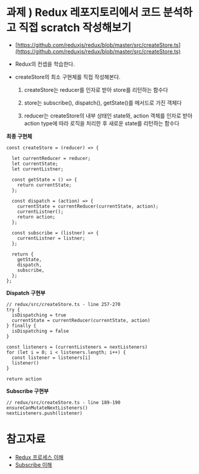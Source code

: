 # 과제 ) Redux 레포지토리에서 코드 분석하고 직접 scratch 작성해보기
- [https://github.com/reduxjs/redux/blob/master/src/createStore.ts](https://github.com/reduxjs/redux/blob/master/src/createStore.ts)

- Redux의 컨셉을 학습한다.

- createStore의 최소 구현체를 직접 작성해본다.

  1. createStore는 reducer를 인자로 받아 store를 리턴하는 함수다

  2. store는 subscribe(), dispatch(), getState()를 메서드로 가진 객체다

  3. reducer는 createStore의 내부 상태인 state와, action 객체를 인자로 받아 action type에 따라 로직을 처리한 후 새로운 state를 리턴하는 함수다

**최종 구현체**
```
const createStore = (reducer) => {

  let currentReducer = reducer;
  let currentState;
  let currentListner;

  const getState = () => {
    return currentState;
  };

  const dispatch = (action) => {
    currentState = currentReducer(currentState, action);
    currentListner();
    return action;
  };

  const subscribe = (listner) => {
    currentListner = listner;
  };

  return {
    getState,
    dispatch,
    subscribe,
  };
};
```
**Dispatch 구현부**
```
// redux/src/createStore.ts - line 257-270
try {
  isDispatching = true
  currentState = currentReducer(currentState, action)
} finally {
  isDispatching = false
}

const listeners = (currentListeners = nextListeners)
for (let i = 0; i < listeners.length; i++) {
  const listener = listeners[i]
  listener()
}

return action
```
**Subscribe 구현부**
```
// redux/src/createStore.ts - line 189-190
ensureCanMutateNextListeners()
nextListeners.push(listener)
```

# 참고자료
- [Redux 프로세스 이해](https://ko.redux.js.org/introduction/getting-started)
- [Subscribe 이해](https://velog.io/@gyrbs22/Redux-redux-%EA%B8%B0%EB%B3%B8-action-dispatch-subscribe)
